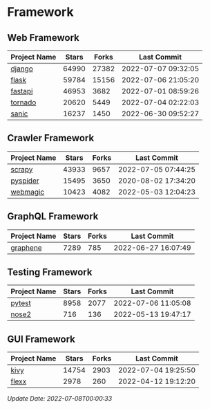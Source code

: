 # Framework

## Web Framework
| Project Name | Stars | Forks | Last Commit |
| ------------ | ----- | ----- | ----------- |
| [django](https://github.com/django/django) | 64990 | 27382 | 2022-07-07 09:32:05 |
| [flask](https://github.com/pallets/flask) | 59784 | 15156 | 2022-07-06 21:05:20 |
| [fastapi](https://github.com/tiangolo/fastapi) | 46953 | 3682 | 2022-07-01 08:59:26 |
| [tornado](https://github.com/tornadoweb/tornado) | 20620 | 5449 | 2022-07-04 02:22:03 |
| [sanic](https://github.com/sanic-org/sanic) | 16237 | 1450 | 2022-06-30 09:52:27 |

## Crawler Framework
| Project Name | Stars | Forks | Last Commit |
| ------------ | ----- | ----- | ----------- |
| [scrapy](https://github.com/scrapy/scrapy) | 43933 | 9657 | 2022-07-05 07:44:25 |
| [pyspider](https://github.com/binux/pyspider) | 15495 | 3650 | 2020-08-02 17:34:20 |
| [webmagic](https://github.com/code4craft/webmagic) | 10423 | 4082 | 2022-05-03 12:04:23 |

## GraphQL Framework
| Project Name | Stars | Forks | Last Commit |
| ------------ | ----- | ----- | ----------- |
| [graphene](https://github.com/graphql-python/graphene) | 7289 | 785 | 2022-06-27 16:07:49 |

## Testing Framework
| Project Name | Stars | Forks | Last Commit |
| ------------ | ----- | ----- | ----------- |
| [pytest](https://github.com/pytest-dev/pytest) | 8958 | 2077 | 2022-07-06 11:05:08 |
| [nose2](https://github.com/nose-devs/nose2) | 716 | 136 | 2022-05-13 19:47:17 |

## GUI Framework
| Project Name | Stars | Forks | Last Commit |
| ------------ | ----- | ----- | ----------- |
| [kivy](https://github.com/kivy/kivy) | 14754 | 2903 | 2022-07-04 19:25:50 |
| [flexx](https://github.com/flexxui/flexx) | 2978 | 260 | 2022-04-12 19:12:20 |

*Update Date: 2022-07-08T00:00:33*